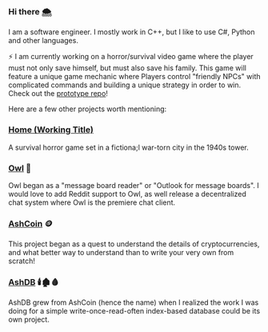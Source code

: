 ### Hi there 🌨

I am a software engineer. I mostly work in C++, but I like to use C#, Python and other languages.

⚡ I am currently working on a horror/survival video game where the player must not only save himself, but must also save his family. This game will feature a unique game mechanic where Players control "friendly NPCs" with complicated commands and building a unique strategy in order to win. Check out the [prototype repo](https://github.com/DogFingerStudios/Home-Prototype001)!

Here are a few other projects worth mentioning: 

### [Home (Working Title)](https://github.com/DogFingerStudios/Home-Prototype001)

A survival horror game set in a fictiona;l war-torn city in the 1940s tower. 

### [Owl](https://github.com/zethon/Owl) 🦉

Owl began as a "message board reader" or "Outlook for message boards". I would love to add Reddit support to Owl, as well release a decentralized chat system where Owl is the premiere chat client. 

### [AshCoin](https://github.com/zethon/AshCoin) 🪙

This project began as a quest to understand the details of cryptocurrencies, and what better way to understand than to write your very own from scratch!

### [AshDB](https://github.com/zethon/AshDB) 🕯️🏚️🩸

AshDB grew from AshCoin (hence the name) when I realized the work I was doing for a simple write-once-read-often index-based database could be its own project.
